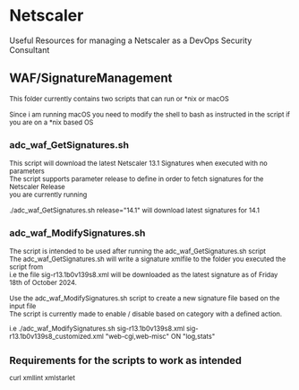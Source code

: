 # Netscaler
Useful Resources for managing a Netscaler as a DevOps Security Consultant


## WAF/SignatureManagement

<small>This folder currently contains two scripts that can run or *nix or macOS

Since i am running macOS you need to modify the shell to bash as instructed in the script if you are on a *nix based OS</small>

### adc_waf_GetSignatures.sh
<small>This script will download the latest Netscaler 13.1 Signatures when executed with no parameters  
The script supports parameter release to define in order to fetch signatures for the Netscaler Release   
you are currently running   

./adc_waf_GetSignatures.sh release="14.1" will download latest signatures for 14.1
</small>

### adc_waf_ModifySignatures.sh  

<small> The script is intended to be used after running the adc_waf_GetSignatures.sh script  
The adc_waf_GetSignatures.sh will write a signature xmlfile to the folder you executed the script from  
i.e the file sig-r13.1b0v139s8.xml will be downloaded as the latest signature as of Friday 18th of October 2024.  

Use the adc_waf_ModifySignatures.sh script to create a new signature file based on the input file  
The script is currently made to enable / disable based on category with a defined action.

i.e ./adc_waf_ModifySignatures.sh sig-r13.1b0v139s8.xml sig-r13.1b0v139s8_customized.xml "web-cgi,web-misc" ON "log,stats"

## Requirements for the scripts to work as intended

curl
xmllint
xmlstarlet
